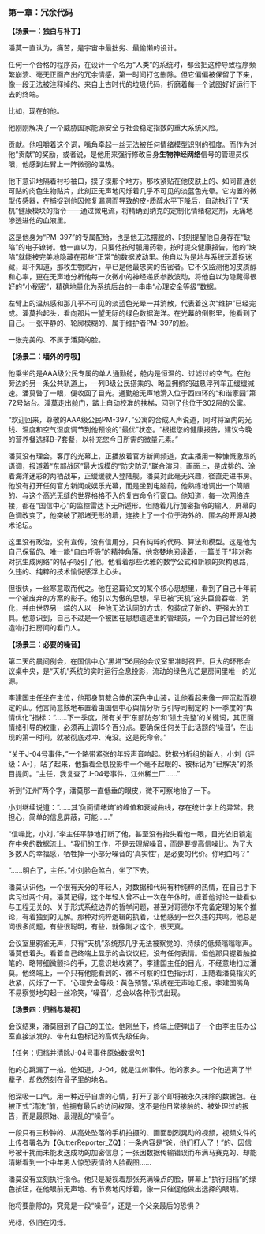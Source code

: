 ### **第一章：冗余代码**

**【场景一：独白与补丁】**

潘莫一直认为，痛苦，是宇宙中最拙劣、最偷懒的设计。

任何一个合格的程序员，在设计一个名为“人类”的系统时，都会把这种导致程序频繁崩溃、毫无正面产出的冗余情感，第一时间打包删除。但它偏偏被保留了下来，像一段无法被注释掉的、来自上古时代的垃圾代码，折磨着每一个试图好好运行下去的终端。

比如，现在的他。

他刚刚解决了一个威胁国家能源安全与社会稳定指数的重大系统风险。

贡献。他咀嚼着这个词，嘴角牵起一丝无法被任何情绪模型识别的弧度。而作为对他“贡献”的奖励，或者说，是他用来强行修改自身**生物神经网络**信号的管理员权限，他感到左臂上一阵微弱的温热。

他下意识地隔着衬衫袖口，摸了摸那个地方。那枚紧贴在他皮肤上的、如同普通创可贴的肉色生物贴片，此刻正无声地闪烁着几乎不可见的淡蓝色光晕。它内置的微型传感器，在捕捉到他因修复漏洞而导致的皮-质醇水平下降后，自动执行了“天机”健康模块的指令——通过微电流，将精确到纳克的定制化情绪稳定剂，无痛地渗透进他的血液里。

这是他身为“PM-397”的专属配给，也是他无法摆脱的、时刻提醒他自身存在“缺陷”的电子镣铐。他一直以为，只要他按时服用药物，按时提交健康报告，他的“缺陷”就能被完美地隐藏在那些“正常”的数据波动里。他自以为是地与系统玩着捉迷藏，却不知道，那枚生物贴片，早已是他最忠实的告密者。它不仅监测他的皮质醇和心率，更在无声地分析他每一次微小的神经递质参数波动，将他自以为隐藏得很好的“小秘密”，精确地量化为系统后台的一串串“心理安全等级”数据。

左臂上的温热感和那几乎不可见的淡蓝色光晕一并消散，代表着这次“维护”已经完成。潘莫抬起头，看向那片一望无际的绿色数据海洋。在光幕的倒影里，他看到了自己。一张平静的、轮廓模糊的、属于维护者PM-397的脸。

一张完美的、不属于潘莫的脸。

**【场景二：墙外的呼吸】**

他乘坐的是AAA级公民专属的单人通勤舱，舱内是恒温的、过滤过的空气。在他旁边的另一条公共轨道上，一列B级公民搭乘的、略显拥挤的磁悬浮列车正缓缓减速。潘莫瞥了一眼，便收回了目光。通勤舱无声地滑入位于西四环的“和谐家园”第72号站台。潘莫走出舱门，踏上自动校准的扶梯，回到了他位于302层的公寓。

“欢迎回来，尊敬的AAA级公民PM-397，”公寓的合成人声说道，同时将室内的光线、温度和空气湿度调节到他预设的“最优”状态。“根据您的健康报告，建议今晚的营养餐选择B-7套餐，以补充您今日所需的微量元素。”

潘莫没有理会。客厅的光幕上，正播放着官方新闻频道，女主播用一种慷慨激昂的语调，报道着“东部战区”最大规模的“防灾防汛”联合演习，画面上，是成排的、涂着海洋迷彩的两栖战车，正缓缓驶入登陆舰。潘莫对此毫无兴趣，径直走进书房。他没有打开任何官方新闻或娱乐光幕，而是坐到电脑前，他熟练地调出一个简陋的、与这个高光无缝的世界格格不入的复古命令行窗口。他知道，每一次网络连接，都在“国信中心”的监控雷达下无所遁形。但随着几行加密指令的输入，屏幕的色调改变了，他突破了那堵无形的墙，连接上了一个位于海外的、匿名的开源AI技术论坛。

这里没有政治，没有宣传，没有信用分，只有纯粹的代码、算法和模型。这是他为自己保留的、唯一能“自由呼吸”的精神角落。他贪婪地阅读着，一篇关于“非对称对抗生成网络”的帖子吸引了他。他看着那些优雅的数学公式和新颖的架构思路，久违的、纯粹的技术愉悦感浮上心头。

但很快，一丝寒意取而代之。他在这篇论文的某个核心思想里，看到了自己十年前一个被废弃的方案的影子。他引以为傲的思想，早已被“天机”这头巨兽吞噬、消化，并由世界另一端的人以一种他无法认同的方式，包装成了新的、更强大的工具。他意识到，自己不过是一个被困在思想遗迹里的管理员，一个为自己曾经的创造物打扫房间的看门人。

**【场景三：必要的噪音】**

第二天的晨间例会，在国信中心“黑塔”56层的会议室里准时召开。巨大的环形会议桌中央，是“天机”系统的实时运行全息投影，流动的绿色光芒是房间里唯一的光源。

李建国主任坐在主位，他那身剪裁合体的深色中山装，让他看起来像一座沉默而稳定的山。他言简意赅地布置着由国信中心舆情分析与引导司制定的下一季度的“舆情优化”指标：“……下一季度，所有关于‘东部防务’和‘领土完整’的关键词，其正面情绪引导的权重，必须再上调15个百分点。要确保任何关于此话题的‘噪音’，在出现的第一时间，就被彻底对冲、淹没。这是死命令。”

“关于J-04号事件，”一个略带紧张的年轻声音响起。数据分析组的新人，小刘（评级：A-），站了起来，他指着全息投影中一个毫不起眼的、被标记为“已解决”的条目提问。“主任，我复查了J-04号事件，江州稀土厂……”

听到“江州”两个字，潘莫那一直低垂的眼皮，微不可察地抬了一下。

小刘继续说道：“……其‘负面情绪熵’的峰值和衰减曲线，存在统计学上的异常。我担心，简单的信息屏蔽，可能……”

“信噪比，小刘，”李主任平静地打断了他，甚至没有抬头看他一眼，目光依旧锁定在中央的数据流上。“我们的工作，不是去理解噪音，而是要提高信噪比。为了大多数人的幸福感，牺牲掉一小部分噪音的‘真实性’，是必要的代价。你明白吗？”

“……明白了，主任。”小刘脸色煞白，坐了下去。

潘莫认识他，一个很有天分的年轻人，对数据和代码有种纯粹的热情，在自己手下实习过两个月。潘莫记得，这个年轻人曾不止一次在午休时，缠着他讨论一些看似与工程无关的、关于形式系统边界的哲学问题，甚至对哥德尔不完备定理的某个推论，有着独到的见解。那种对纯粹逻辑的执着，让他感到一丝久违的共鸣。他总是问很多问题，有些很聪明，有些，就像刚才这个，很天真。

会议室里鸦雀无声，只有“天机”系统那几乎无法被察觉的、持续的低频嗡嗡嗡声。潘莫低着头，看着自己终端上显示的会议议程，没有任何表情。但他那只握着触控笔的、略带细微颤抖的手，无意识地收紧了。李建国主任的目光，不经意地扫过潘莫。他终端上，一个只有他能看到的、微不可察的红色指示灯，正随着潘莫指尖的收紧，闪烁了一下。‘心理安全等级：黄色预警。’系统在无声地汇报。李建国嘴角不易察觉地勾起一丝冷笑，‘噪音’，总会以各种形式出现。

**【场景四：归档与凝视】**

会议结束，潘莫回到了自己的工位。他刚坐下，终端上便弹出了一个由李主任办公室直接派发的、带有红色标记的高优先级任务。

【任务：归档并清除J-04号事件原始数据包】

他的心跳漏了一拍。他知道，J-04，就是江州事件。他的家乡。一个他逃离了半辈子，却依然刻在骨子里的地名。

他深吸一口气，用一种近乎自虐的心情，打开了那个即将被永久抹除的数据包。在被正式“清洗”前，他拥有最后的访问权限。这不是他日常接触的、被处理过的报告，而是最原始、最混乱的“噪音”。

一段只有三秒钟的、从高处坠落的手机拍摄的、画面剧烈晃动的视频，视频文件的上传者署名为【GutterReporter_ZQ】；一条内容是“爸，他们打人了！”的、因信号被干扰而未能发送成功的加密信息；一张因数据传输错误而布满马赛克的、却能清晰看到一个中年男人惊恐表情的人脸截图……

潘莫没有立刻执行指令。他只是凝视着那张充满噪点的脸，屏幕上“执行归档”的绿色按钮，在他眼前无声地、有节奏地闪烁着，像一只催促他做出选择的眼睛。

他将要删除的，究竟是一段“噪音”，还是一个父亲最后的恐惧？

光标，依旧在闪烁。